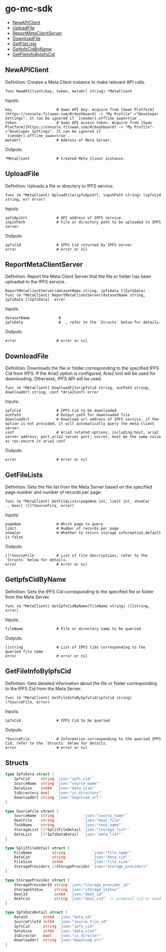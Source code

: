# go-mc-sdk

* [NewAPIClient](#NewAPIClient)
* [UploadFile](#UploadFile)
* [ReportMetaClientServer](#ReportMetaClientServer)
* [DownloadFile](#DownloadFile)
* [GetFileLists](#GetFileLists)
* [GetIpfsCidByName](#GetIpfsCidByName)
* [GetFileInfoByIpfsCid](#GetFileInfoByIpfsCid)

## NewAPIClient

Definition:
Creates a Meta Client instance to make relevant API calls.

```shell
func NewAPIClient(key, token, metaUrl string) *MetaClient
```

Inputs:

```shell
key                    # Swan API key. Acquire from [Swan Platform](https://console.filswan.com/#/dashboard) -> "My Profile"->"Developer Settings". It can be ignored if `[sender].offline_swan=true`.
token                  # Swan API access token. Acquire from [Swan Platform](https://console.filswan.com/#/dashboard) -> "My Profile"->"Developer Settings". It can be ignored if `[sender].offline_swan=true`.
metaUrl                # Address of Meta Server.
```


Outputs:

```shell
*MetaClient            # Created Meta Client instance.
```

## UploadFile

Definition:
Uploads a file or directory to IPFS service.

```shell
func (m *MetaClient) UploadFile(ipfsApiUrl, inputPath string) (ipfsCid string, err error) 
```

Inputs:

```shell
ipfsApiUrl             # API address of IPFS service.
inputPath              # File or directory path to be uploaded to IPFS server
```

Outputs:

```shell
ipfsCid                # IPFS Cid returned by IPFS server
error                  # error or nil
```

## ReportMetaClientServer

Definition:
Report the Meta Client Server that the file or folder has been uploaded to the IPFS service.

```shell
ReportMetaClientServer(datasetName string, ipfsData []IpfsData) 
func (m *MetaClient) ReportMetaClientServer(datasetName string, ipfsData []IpfsData)  error 
```

Inputs:

```shell
datasetName             # 
ipfsData                #  , refer to the `Structs` below for details.
```

Outputs:

```shell
error                  # error or nil
```


## DownloadFile

Definition:
Downloads the file or folder corresponding to the specified IPFS Cid from IPFS. If the Aria2 option is configured, Aria2 tool will be used for downloading. Otherwise, IPFS API will be used.

```shell
func (m *MetaClient) DownloadFile(ipfsCid string, outPath string, downloadUrl string, conf *Aria2Conf) error
```

Inputs:

```shell
ipfsCid                # IPFS Cid to be downloaded
outPath                # Output path for downloaded file
downloadUrl            # Download url address of IPFS service, if the option is not provided, it will automatically query the meta client server.
conf                   # Aria2 related options, including:host, aria2 server address; port,aria2 server port; secret, must be the same value as rpc-secure in aria2 conf
```

Outputs:

```shell
error                  # error or nil
```


## GetFileLists

Definition:
Gets the file list from the Meta Server based on the specified page number and number of records per page.

```shell
func (m *MetaClient) GetFileLists(pageNum int, limit int, showCar ...bool) ([]*SourceFile, error)
```

Inputs:

```shell
pageNum                # Which page to query
limit                  # Number of records per page
showCar                # Whether to return storage information,default is false
```

Outputs:

```shell
[]*SourceFile          # List of file descriptions, refer to the `Structs` below for details.
error                  # error or nil
```


## GetIpfsCidByName

Definition:
Gets the IPFS Cid corresponding to the specified file or folder from the Meta Server.

```shell
func (m *MetaClient) GetIpfsCidByName(fileName string) ([]string, error) 
```

Inputs:

```shell
fileName               # File or directory name to be queried
```

Outputs:

```shell
[]string               # List of IPFS Cids corresponding to the queried file name
error                  # error or nil
```


## GetFileInfoByIpfsCid

Definition:
Gets detailed information about the file or folder corresponding to the IPFS Cid from the Meta Server.

```shell
func (m *MetaClient) GetFileInfoByIpfsCid(ipfsCid string) (*SourceFile, error)
```

Inputs:

```shell
ipfsCid                # IPFS Cid to be queried
```

Outputs:

```shell
*SourceFile            # Information corresponding to the queried IPFS Cid, refer to the `Structs` below for details.
error                  # error or nil
```



## Structs

```go
type IpfsData struct {
    IpfsCid     string `json:"ipfs_cid"`
    SourceName  string `json:"source_name"`
    DataSize    int64  `json:"data_size"`
    IsDirectory bool   `json:"is_directory"`
    DownloadUrl string `json:"download_url"`
}

type SourceFile struct {
	SourceName  string             `json:"source_name"`
	DealFile    string             `json:"deal_file"`
	TaskName    string             `json:"task_name"`
	StorageList []*SplitFileDetail `json:"storage_list"`
	DataList    []*IpfsDataDetail  `json:"data_list"`
}

type SplitFileDetail struct {
    FileName         string            `json:"file_name"`
    DataCid          string            `json:"data_cid"`
    FileSize         int64             `json:"file_size"`
    StorageProviders []StorageProvider `json:"storage_providers"`
}

type StorageProvider struct {
    StorageProviderId string `json:"storage_provider_id"`
    StorageStatus     string `json:"storage_status"`
    DealId            int64  `json:"deal_id"`
    DealCid           string `json:"deal_cid"` // proposal cid or uuid
}

type IpfsDataDetail struct {
    DataId       int64  `json:"data_id"`
    SourceFileId int64  `json:"source_file_id"`
    IpfsCid      string `json:"ipfs_cid"`
    DataSize     int64  `json:"data_size"`
    IsDirector   bool   `json:"is_director"`
    DownloadUrl  string `json:"download_url"`
}
```